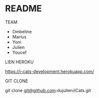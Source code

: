 # README


TEAM

* Ombeline
* Marius 
* Yoni
* Julien
* Youcef


LIEN HEROKU

https://i-cats-development.herokuapp.com/


GIT CLONE

git clone   git@github.com:dujulien/iCats.git



